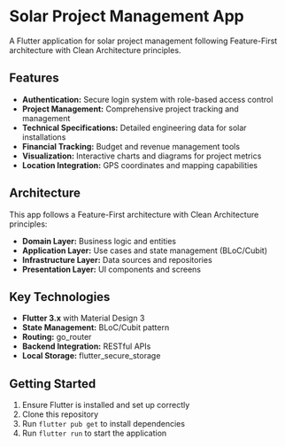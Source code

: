 # Solar Project Management App

A Flutter application for solar project management following Feature-First architecture with Clean Architecture principles.

## Features

- **Authentication:** Secure login system with role-based access control
- **Project Management:** Comprehensive project tracking and management
- **Technical Specifications:** Detailed engineering data for solar installations
- **Financial Tracking:** Budget and revenue management tools
- **Visualization:** Interactive charts and diagrams for project metrics
- **Location Integration:** GPS coordinates and mapping capabilities

## Architecture

This app follows a Feature-First architecture with Clean Architecture principles:

- **Domain Layer:** Business logic and entities
- **Application Layer:** Use cases and state management (BLoC/Cubit)
- **Infrastructure Layer:** Data sources and repositories
- **Presentation Layer:** UI components and screens

## Key Technologies

- **Flutter 3.x** with Material Design 3
- **State Management:** BLoC/Cubit pattern
- **Routing:** go_router
- **Backend Integration:** RESTful APIs
- **Local Storage:** flutter_secure_storage

## Getting Started

1. Ensure Flutter is installed and set up correctly
2. Clone this repository
3. Run `flutter pub get` to install dependencies
4. Run `flutter run` to start the application
